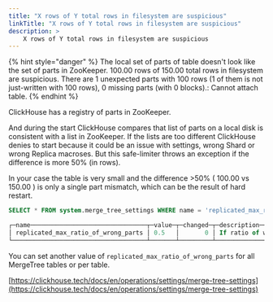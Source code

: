 ```yaml
---
title: "X rows of Y total rows in filesystem are suspicious"
linkTitle: "X rows of Y total rows in filesystem are suspicious"
description: >
    X rows of Y total rows in filesystem are suspicious
---
```


{% hint style="danger" %}
The local set of parts of table doesn't look like the set of parts in ZooKeeper. 100.00 rows of 150.00 total rows in filesystem are suspicious. There are 1 unexpected parts with 100 rows \(1 of them is not just-written with 100 rows\), 0 missing parts \(with 0 blocks\).: Cannot attach table.
{% endhint %}

ClickHouse has a registry of parts in ZooKeeper.

And during the start ClickHouse compares that list of parts on a local disk is consistent with a list in ZooKeeper. If the lists are too different ClickHouse denies to start because it could be an issue with settings, wrong Shard or wrong Replica macroses. But this safe-limiter throws an exception if the difference is more 50% \(in rows\).

In your case the table is very small and the difference &gt;50% \( 100.00 vs 150.00 \) is only a single part mismatch, which can be the result of hard restart.

```sql
SELECT * FROM system.merge_tree_settings WHERE name = 'replicated_max_ratio_of_wrong_parts'

┌─name────────────────────────────────┬─value─┬─changed─┬─description──────────────────────────────────────────────────────────────────────────┬─type──┐
│ replicated_max_ratio_of_wrong_parts │ 0.5   │       0 │ If ratio of wrong parts to total number of parts is less than this - allow to start. │ Float │
└─────────────────────────────────────┴───────┴─────────┴──────────────────────────────────────────────────────────────────────────────────────┴───────┘
```

You can set another value of `replicated_max_ratio_of_wrong_parts` for all MergeTree tables or per table.

[https://clickhouse.tech/docs/en/operations/settings/merge-tree-settings](https://clickhouse.tech/docs/en/operations/settings/merge-tree-settings)



